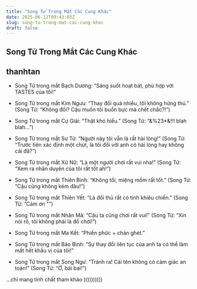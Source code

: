 ```yaml
---
title: "Song Tử Trong Mắt Các Cung Khác"
date: 2025-06-12T09:43:03Z
slug: song-tu-trong-mat-cac-cung-khac
draft: false
---
```


## Song Tử Trong Mắt Các Cung Khác

## thanhtan

* Song Tử trong mắt Bạch Dương:
“Sáng suốt hoạt bát, phù hợp với TASTES của tôi!”

* Song Tử trong mắt Kim Ngưu: 
“Thay đổi quá nhiều, tôi không hứng thú.” (Song Tử: “Không đổi? Cậu muốn tôi buồn bực mà chết chắc?!”)

* Song Tử trong mắt Cự Giải: 
“Thật khó hiểu.” (Song Tử: “&%23*&!!! blah blah...”)

* Song Tử trong mắt Sư Tử: 
“Người này tôi vẫn là rất hài lòng!” (Song Tử: “Trước tiên xác định một chút, là tôi đối với anh có hài lòng hay không cái đã?”)

* Song Tử trong mắt Xử Nữ: 
“Là một người chơi rất vui nha!” (Song Tử: “Xem ra nhân duyên của tôi rất tốt ah!”)

* Song Tử trong mắt Thiên Bình:
“Không tồi, miệng mồm rất tốt.” (Song Tử: “Cậu cũng không kém đâu!”)

* Song Tử trong mắt Thiên Yết: 
“Là đối thủ rất có tính khiêu chiến.” (Song Tử: “Cám ơn "”)

* Song Tử trong mắt Nhân Mã: 
“Cậu ta cũng chơi rất vui!” (Song Tử: “Xin nói rõ, tôi không phải là đồ chơi!”)

* Song Tử trong mắt Ma Kết: 
“Phiền phức + chán ghét.”

* Song Tử trong mắt Bảo Bình: 
“Sự thay đổi liên tục của anh ta có thể làm mất hết khẩu vị của tôi!” 

* Song Tử trong mắt Song Ngư: 
“Tránh ra! Cái tên không có cảm giác an toàn!” (Song Tử: “Ờ, bái bai!”)

...chỉ mang tính chất tham khảo ))))))))))​​